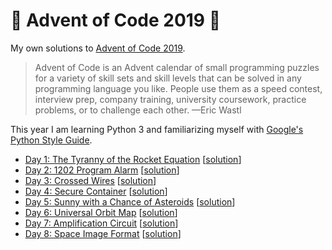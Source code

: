 # 🎄 Advent of Code 2019 🎄

My own solutions to [Advent of Code 2019](https://adventofcode.com/2019).

> Advent of Code is an Advent calendar of small programming puzzles for a variety of skill sets and skill levels that can be solved in any programming language you like. People use them as a speed contest, interview prep, company training, university coursework, practice problems, or to challenge each other.  —Eric Wastl

This year I am learning Python 3 and familiarizing myself with [Google's Python Style Guide](http://google.github.io/styleguide/pyguide.html).

* [Day 1: The Tyranny of the Rocket Equation](https://adventofcode.com/2019/day/1) [[solution](https://github.com/loociano/AdventOfCode2019/blob/master/day01/main.py)]
* [Day 2: 1202 Program Alarm](https://adventofcode.com/2019/day/2) [[solution](https://github.com/loociano/AdventOfCode2019/blob/master/day02/main.py)]
* [Day 3: Crossed Wires](https://adventofcode.com/2019/day/3) [[solution](https://github.com/loociano/AdventOfCode2019/blob/master/day03/main.py)]
* [Day 4: Secure Container](https://adventofcode.com/2019/day/4) [[solution](https://github.com/loociano/AdventOfCode2019/blob/master/day04/main.py)]
* [Day 5: Sunny with a Chance of Asteroids](https://adventofcode.com/2019/day/5) [[solution](https://github.com/loociano/AdventOfCode2019/blob/master/day05/main.py)]
* [Day 6: Universal Orbit Map](https://adventofcode.com/2019/day/6) [[solution](https://github.com/loociano/AdventOfCode2019/blob/master/day05/main.py)]
* [Day 7: Amplification Circuit](https://adventofcode.com/2019/day/7) [[solution](https://github.com/loociano/AdventOfCode2019/blob/master/day05/main.py)]
* [Day 8: Space Image Format](https://adventofcode.com/2019/day/8) [[solution](https://github.com/loociano/AdventOfCode2019/blob/master/day08/main.py)]